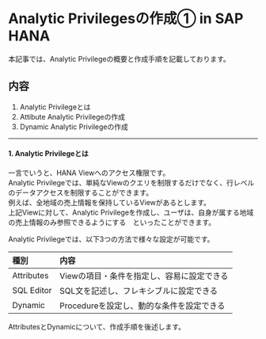 # Analytic Privilegesの作成① in SAP HANA  
本記事では、Analytic Privilegeの概要と作成手順を記載しております。

内容
---
1. Analytic Privilegeとは
2. Attibute Analytic Privilegeの作成
3. Dynamic Analytic Privilegeの作成
---

#### 1. Analytic Privilegeとは
一言でいうと、HANA Viewへのアクセス権限です。  
Analytic Privilegeでは、単純なViewのクエリを制限するだけでなく、行レベルのデータアクセスを制限することができます。  
例えば、全地域の売上情報を保持しているViewがあるとします。  
上記Viewに対して、Analytic Privilegeを作成し、ユーザは、自身が属する地域の売上情報のみ参照できるようにする　といったことができます。  

Analytic Privilegeでは、以下3つの方法で様々な設定が可能です。

|種別|内容|
|:-|:-|
|Attributes|Viewの項目・条件を指定し、容易に設定できる|
|SQL Editor|SQL文を記述し、フレキシブルに設定できる|
|Dynamic|Procedureを設定し、動的な条件を設定できる|

AttributesとDynamicについて、作成手順を後述します。


